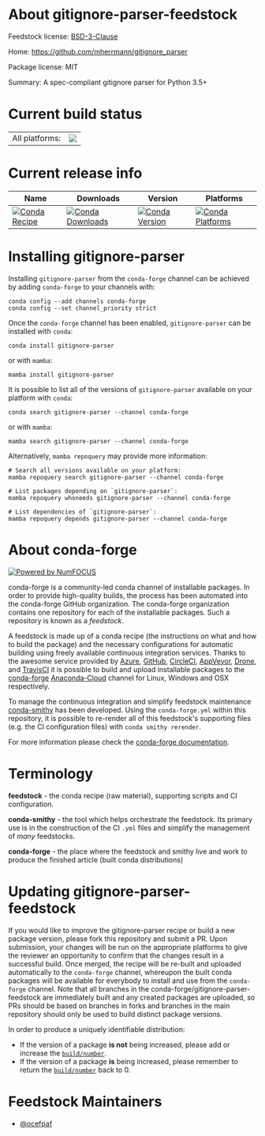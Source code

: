 About gitignore-parser-feedstock
================================

Feedstock license: [BSD-3-Clause](https://github.com/conda-forge/gitignore-parser-feedstock/blob/main/LICENSE.txt)

Home: https://github.com/mherrmann/gitignore_parser

Package license: MIT

Summary: A spec-compliant gitignore parser for Python 3.5+

Current build status
====================


<table><tr><td>All platforms:</td>
    <td>
      <a href="https://dev.azure.com/conda-forge/feedstock-builds/_build/latest?definitionId=13295&branchName=main">
        <img src="https://dev.azure.com/conda-forge/feedstock-builds/_apis/build/status/gitignore-parser-feedstock?branchName=main">
      </a>
    </td>
  </tr>
</table>

Current release info
====================

| Name | Downloads | Version | Platforms |
| --- | --- | --- | --- |
| [![Conda Recipe](https://img.shields.io/badge/recipe-gitignore--parser-green.svg)](https://anaconda.org/conda-forge/gitignore-parser) | [![Conda Downloads](https://img.shields.io/conda/dn/conda-forge/gitignore-parser.svg)](https://anaconda.org/conda-forge/gitignore-parser) | [![Conda Version](https://img.shields.io/conda/vn/conda-forge/gitignore-parser.svg)](https://anaconda.org/conda-forge/gitignore-parser) | [![Conda Platforms](https://img.shields.io/conda/pn/conda-forge/gitignore-parser.svg)](https://anaconda.org/conda-forge/gitignore-parser) |

Installing gitignore-parser
===========================

Installing `gitignore-parser` from the `conda-forge` channel can be achieved by adding `conda-forge` to your channels with:

```
conda config --add channels conda-forge
conda config --set channel_priority strict
```

Once the `conda-forge` channel has been enabled, `gitignore-parser` can be installed with `conda`:

```
conda install gitignore-parser
```

or with `mamba`:

```
mamba install gitignore-parser
```

It is possible to list all of the versions of `gitignore-parser` available on your platform with `conda`:

```
conda search gitignore-parser --channel conda-forge
```

or with `mamba`:

```
mamba search gitignore-parser --channel conda-forge
```

Alternatively, `mamba repoquery` may provide more information:

```
# Search all versions available on your platform:
mamba repoquery search gitignore-parser --channel conda-forge

# List packages depending on `gitignore-parser`:
mamba repoquery whoneeds gitignore-parser --channel conda-forge

# List dependencies of `gitignore-parser`:
mamba repoquery depends gitignore-parser --channel conda-forge
```


About conda-forge
=================

[![Powered by
NumFOCUS](https://img.shields.io/badge/powered%20by-NumFOCUS-orange.svg?style=flat&colorA=E1523D&colorB=007D8A)](https://numfocus.org)

conda-forge is a community-led conda channel of installable packages.
In order to provide high-quality builds, the process has been automated into the
conda-forge GitHub organization. The conda-forge organization contains one repository
for each of the installable packages. Such a repository is known as a *feedstock*.

A feedstock is made up of a conda recipe (the instructions on what and how to build
the package) and the necessary configurations for automatic building using freely
available continuous integration services. Thanks to the awesome service provided by
[Azure](https://azure.microsoft.com/en-us/services/devops/), [GitHub](https://github.com/),
[CircleCI](https://circleci.com/), [AppVeyor](https://www.appveyor.com/),
[Drone](https://cloud.drone.io/welcome), and [TravisCI](https://travis-ci.com/)
it is possible to build and upload installable packages to the
[conda-forge](https://anaconda.org/conda-forge) [Anaconda-Cloud](https://anaconda.org/)
channel for Linux, Windows and OSX respectively.

To manage the continuous integration and simplify feedstock maintenance
[conda-smithy](https://github.com/conda-forge/conda-smithy) has been developed.
Using the ``conda-forge.yml`` within this repository, it is possible to re-render all of
this feedstock's supporting files (e.g. the CI configuration files) with ``conda smithy rerender``.

For more information please check the [conda-forge documentation](https://conda-forge.org/docs/).

Terminology
===========

**feedstock** - the conda recipe (raw material), supporting scripts and CI configuration.

**conda-smithy** - the tool which helps orchestrate the feedstock.
                   Its primary use is in the construction of the CI ``.yml`` files
                   and simplify the management of *many* feedstocks.

**conda-forge** - the place where the feedstock and smithy live and work to
                  produce the finished article (built conda distributions)


Updating gitignore-parser-feedstock
===================================

If you would like to improve the gitignore-parser recipe or build a new
package version, please fork this repository and submit a PR. Upon submission,
your changes will be run on the appropriate platforms to give the reviewer an
opportunity to confirm that the changes result in a successful build. Once
merged, the recipe will be re-built and uploaded automatically to the
`conda-forge` channel, whereupon the built conda packages will be available for
everybody to install and use from the `conda-forge` channel.
Note that all branches in the conda-forge/gitignore-parser-feedstock are
immediately built and any created packages are uploaded, so PRs should be based
on branches in forks and branches in the main repository should only be used to
build distinct package versions.

In order to produce a uniquely identifiable distribution:
 * If the version of a package **is not** being increased, please add or increase
   the [``build/number``](https://docs.conda.io/projects/conda-build/en/latest/resources/define-metadata.html#build-number-and-string).
 * If the version of a package **is** being increased, please remember to return
   the [``build/number``](https://docs.conda.io/projects/conda-build/en/latest/resources/define-metadata.html#build-number-and-string)
   back to 0.

Feedstock Maintainers
=====================

* [@ocefpaf](https://github.com/ocefpaf/)

